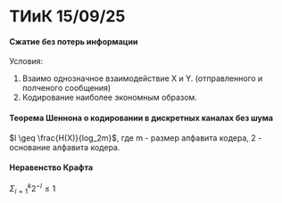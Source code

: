 # ТИиК 15/09/25

#### Сжатие без потерь информации
Условия:
1. Взаимо однозначное взаимодействие X и Y. (отправленного и полченого сообщения)
2. Кодирование наиболее экономным образом.

#### Теорема Шеннона о кодировании в дискретных каналах без шума
$l \geq \frac{H(X)}{log_2m}$, где m - размер алфавита кодера, 2 - основание алфавита кодера.
#### Неравенство Крафта
$\Sigma_{i=1}^k 2^{-l} \leq 1$